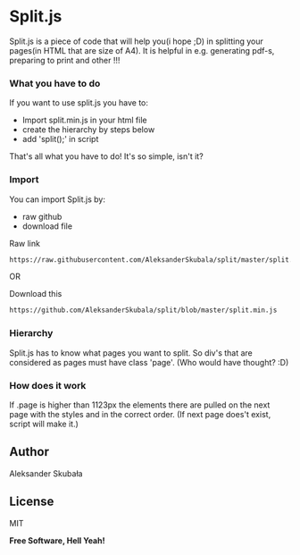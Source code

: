 # Split.js

Split.js is a piece of code that will help you(i hope ;D) in splitting your pages(in HTML that are size of A4). It is helpful in e.g. generating pdf-s, preparing to print and other !!!

### What you have to do

If you want to use split.js you have to:
  - Import split.min.js in your html file
  - create the hierarchy by steps below
  - add 'split();' in script

That's all what you have to do! It's so simple, isn't it?

### Import

You can import Split.js by:
 - raw github
 - download file

Raw link
```sh
https://raw.githubusercontent.com/AleksanderSkubala/split/master/split.min.js
```

OR

Download this
```sh
https://github.com/AleksanderSkubala/split/blob/master/split.min.js
```

### Hierarchy
Split.js has to know what pages you want to split. So div's that are considered as pages must have class 'page'. (Who would have thought? :D)

### How does it work

If .page is higher than 1123px the elements there are pulled on the next page with the styles and in the correct order. (If next page does't exist, script will make it.)

Author
----
Aleksander Skubała

License
----
MIT


**Free Software, Hell Yeah!**
